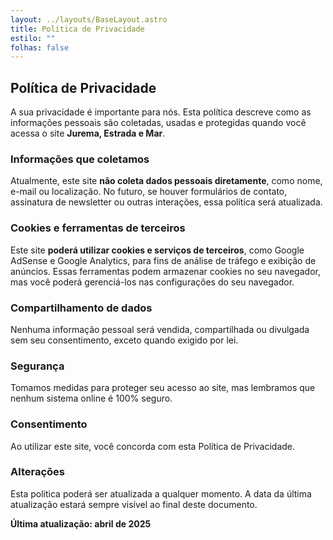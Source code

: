 ```yaml
---
layout: ../layouts/BaseLayout.astro
title: Política de Privacidade
estilo: ""
folhas: false
---
```


## Política de Privacidade

A sua privacidade é importante para nós. Esta política descreve como as informações pessoais são coletadas, usadas e protegidas quando você acessa o site **Jurema, Estrada e Mar**.

### Informações que coletamos

Atualmente, este site **não coleta dados pessoais diretamente**, como nome, e-mail ou localização. No futuro, se houver formulários de contato, assinatura de newsletter ou outras interações, essa política será atualizada.

### Cookies e ferramentas de terceiros

Este site **poderá utilizar cookies e serviços de terceiros**, como Google AdSense e Google Analytics, para fins de análise de tráfego e exibição de anúncios. Essas ferramentas podem armazenar cookies no seu navegador, mas você poderá gerenciá-los nas configurações do seu navegador.

### Compartilhamento de dados

Nenhuma informação pessoal será vendida, compartilhada ou divulgada sem seu consentimento, exceto quando exigido por lei.

### Segurança

Tomamos medidas para proteger seu acesso ao site, mas lembramos que nenhum sistema online é 100% seguro.

### Consentimento

Ao utilizar este site, você concorda com esta Política de Privacidade.

### Alterações

Esta política poderá ser atualizada a qualquer momento. A data da última atualização estará sempre visível ao final deste documento.

**Última atualização: abril de 2025**
